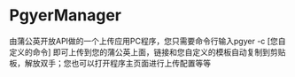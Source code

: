 # PgyerManager
由蒲公英开放API做的一个上传应用PC程序，您只需要命令行输入pgyer -c [您自定义的命令] 即可上传到您的蒲公英上面，链接和您自定义的模板自动复制到剪贴板，解放双手；您也可以打开程序主页面进行上传配置等等
